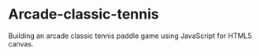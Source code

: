 # Arcade-classic-tennis
Building an arcade classic tennis paddle game using JavaScript for HTML5 canvas.

